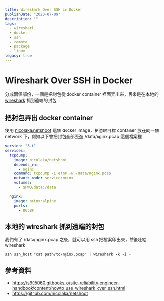 ```yaml
---
title: Wireshark Over SSH in Docker
publishDate: "2023-07-09"
description: ""
tags:
  - wireshark
  - docker
  - ssh
  - remote
  - package
  - linux
legacy: true
---
```


# Wireshark Over SSH in Docker

分成兩個部份，一個是把封包從 docker container 裡面弄出來，再來是在本地的 [wireshark](https://zh.wikipedia.org/zh-tw/Wireshark) 抓到遠端的封包

## 把封包弄出 docker container

使用 [nicolaka/netshoot](https://github.com/nicolaka/netshoot) 這個 docker image，把他跟目標 container 放在同一個 network 下，例如以下會把封包全部丟進 /data/nginx.pcap 這個檔案裡

```yaml
version: "3.6"
services:
  tcpdump:
    image: nicolaka/netshoot
    depends_on:
      - nginx
    command: tcpdump -i eth0 -w /data/nginx.pcap
    network_mode: service:nginx
    volumes:
      - $PWD/data:/data

  nginx:
    image: nginx:alpine
    ports:
      - 80:80
```

## 本地的 wireshark 抓到遠端的封包

我們有了 /data/nginx.pcap 之後，就可以用 ssh 把檔案印出來，然後吐給 wireshark

```
ssh ssh_host "cat path/to/nginx.pcap" | wireshark -k -i -
```

## 參考資料

- https://s905060.gitbooks.io/site-reliability-engineer-handbook/content/howto_use_wireshark_over_ssh.html
- https://github.com/nicolaka/netshoot
